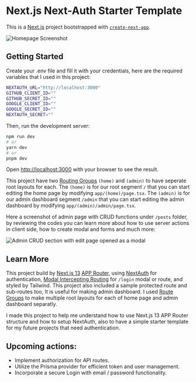 # Next.js Next-Auth Starter Template

This is a [Next.js](https://nextjs.org/) project bootstrapped with [`create-next-app`](https://github.com/vercel/next.js/tree/canary/packages/create-next-app).

![Homepage Screenshot](https://github.com/rezahedi/nextjs-nextauth-starter/blob/main/public/Screenshot_2023-07-19_180913.png)

## Getting Started

Create your .env file and fill it with your credentials, here are the required variables that I used in this project:

```bash
NEXTAUTH_URL="http://localhost:3000"
GITHUB_CLIENT_ID=""
GITHUB_SECRET_ID=""
GOOGLE_CLIENT_ID=""
GOOGLE_SECRET_ID=""
NEXTAUTH_SECRET=""
```

Then, run the development server:

```bash
npm run dev
# or
yarn dev
# or
pnpm dev
```

Open [http://localhost:3000](http://localhost:3000) with your browser to see the result.

This project have two [Routing Groups](https://nextjs.org/docs/app/building-your-application/routing/route-groups) `(home)` and `(admin)` to have seperate root layouts for each. The `(home)` is for our root segment `/` that you can start editing the home page by modifying `app/(home)/page.tsx`. The `(admin)` is for our admin dashboard segment `/admin` that you can start editing the admin dashboard by modifying `app/(admin)/admin/page.tsx`.

Here a screenshot of admin page with CRUD functions under `/posts` folder, by reviewing the codes you can learn more about how to use server actions in client side, how to create modal and forms and much more:

![Admin CRUD section with edit page opened as a modal](https://github.com/rezahedi/nextjs-nextauth-starter/blob/main/public/Screenshot_2023-09-18_180914.png)

## Learn More

This project build by [Next.js 13](https://nextjs.org/docs/app) [APP Router](https://nextjs.org/docs/app/building-your-application/routing#the-app-router), using [NextAuth](https://next-auth.js.org/getting-started/introduction) for authentication, [Modal Intercepting Routing](https://nextjs.org/docs/app/building-your-application/routing/intercepting-routes) for `/login` modal or route, and styled by Tailwind. This project also included a sample protected route and sub-routes too, It is useful for making admin dashboard. I used [Route Groups](https://nextjs.org/docs/app/building-your-application/routing/route-groups) to make multiple root layouts for each of home page and admin dashboard separatly.

I made this project to help me understand how to use Next.js 13 APP Router structure and how to setup NextAuth, also to have a simple starter template for my future projects that need authentication.

## Upcoming actions:

- Implement authorization for API routes.
- Utilize the Prisma provider for efficient token and user management.
- Incorporate a secure Login with email / password functionality.
